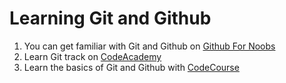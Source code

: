 # Learning Git and Github

1. You can get familiar with Git and Github on [Github For Noobs](https://www.youtube.com/playlist?list=PLqGj3iMvMa4LFz8DZ0t-89twnelpT4Ilw)
2. Learn Git track on [CodeAcademy](https://www.codecademy.com/learn/learn-git)
3. Learn the basics of Git and Github with [CodeCourse](https://www.youtube.com/playlist?list=PLfdtiltiRHWFEbt9V04NrbmksLV4Pdf3j)
